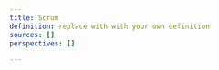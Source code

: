 ```yaml
---
title: Scrum
definition: replace with with your own definition
sources: []
perspectives: []

---
```

